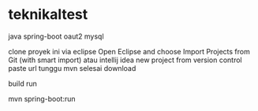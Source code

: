 # teknikaltest
java spring-boot oaut2 mysql 

clone proyek ini via eclipse Open Eclipse and choose Import Projects from Git (with smart import) atau intellij idea new project from version control 
paste url 
tunggu mvn selesai download

build run

mvn spring-boot:run
